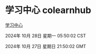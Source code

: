 # 学习中心 colearnhub
[学习中心](http://219.139.197.74:56308/colearnhub/)

2024年 10月 28日 星期一 05:50:02 CST

2024年 10月 27日 星期日 21:50:02 GMT
